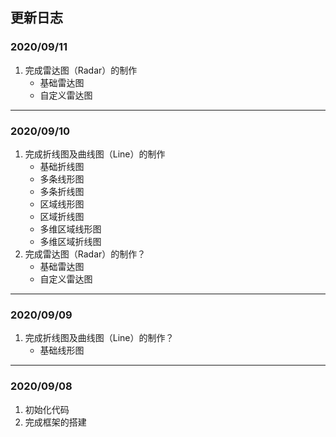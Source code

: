 ## 更新日志

### 2020/09/11
1. 完成雷达图（Radar）的制作    
    - 基础雷达图
    - 自定义雷达图 

---

### 2020/09/10
1. 完成折线图及曲线图（Line）的制作
    - 基础折线图
    - 多条线形图
    - 多条折线图
    - 区域线形图
    - 区域折线图
    - 多维区域线形图
    - 多维区域折线图  
2. 完成雷达图（Radar）的制作？    
    - 基础雷达图
    - 自定义雷达图 

---

### 2020/09/09
1. 完成折线图及曲线图（Line）的制作？
    - 基础线形图
---

### 2020/09/08
1. 初始化代码
2. 完成框架的搭建